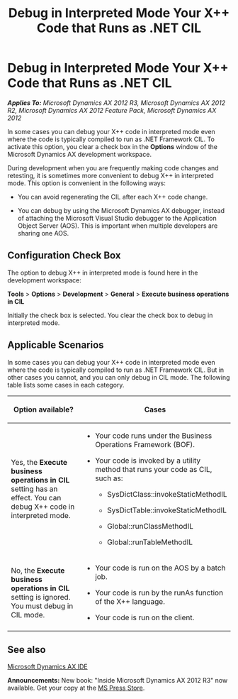 ﻿---
title: Debug in Interpreted Mode Your X++ Code that Runs as .NET CIL
TOCTitle: Debug in Interpreted Mode Your X++ Code that Runs as .NET CIL
ms:assetid: c65a068a-35b3-468a-8757-931a398db0b5
ms:mtpsurl: https://msdn.microsoft.com/en-us/library/Hh528509(v=AX.60)
ms:contentKeyID: 37835256
ms.date: 05/18/2015
mtps_version: v=AX.60
---

# Debug in Interpreted Mode Your X++ Code that Runs as .NET CIL 


_**Applies To:** Microsoft Dynamics AX 2012 R3, Microsoft Dynamics AX 2012 R2, Microsoft Dynamics AX 2012 Feature Pack, Microsoft Dynamics AX 2012_

In some cases you can debug your X++ code in interpreted mode even where the code is typically compiled to run as .NET Framework CIL. To activate this option, you clear a check box in the **Options** window of the Microsoft Dynamics AX development workspace.

During development when you are frequently making code changes and retesting, it is sometimes more convenient to debug X++ in interpreted mode. This option is convenient in the following ways:

  - You can avoid regenerating the CIL after each X++ code change.

  - You can debug by using the Microsoft Dynamics AX debugger, instead of attaching the Microsoft Visual Studio debugger to the Application Object Server (AOS). This is important when multiple developers are sharing one AOS.

## Configuration Check Box

The option to debug X++ in interpreted mode is found here in the development workspace:

**Tools** \> **Options** \> **Development** \> **General** \> **Execute business operations in CIL**

Initially the check box is selected. You clear the check box to debug in interpreted mode.

## Applicable Scenarios

In some cases you can debug your X++ code in interpreted mode even where the code is typically compiled to run as .NET Framework CIL. But in other cases you cannot, and you can only debug in CIL mode. The following table lists some cases in each category.

<table>
<colgroup>
<col style="width: 50%" />
<col style="width: 50%" />
</colgroup>
<thead>
<tr class="header">
<th><p>Option available?</p></th>
<th><p>Cases</p></th>
</tr>
</thead>
<tbody>
<tr class="odd">
<td><p>Yes, the <strong>Execute business operations in CIL</strong> setting has an effect. You can debug X++ code in interpreted mode.</p></td>
<td><ul>
<li><p>Your code runs under the Business Operations Framework (BOF).</p></li>
<li><p>Your code is invoked by a utility method that runs your code as CIL, such as:</p>
<ul>
<li><p>SysDictClass::invokeStaticMethodIL</p></li>
<li><p>SysDictTable::invokeStaticMethodIL</p></li>
<li><p>Global::runClassMethodIL</p></li>
<li><p>Global::runTableMethodIL</p></li>
</ul></li>
</ul></td>
</tr>
<tr class="even">
<td><p>No, the <strong>Execute business operations in CIL</strong> setting is ignored. You must debug in CIL mode.</p></td>
<td><ul>
<li><p>Your code is run on the AOS by a batch job.</p></li>
<li><p>Your code is run by the runAs function of the X++ language.</p></li>
<li><p>Your code is run on the client.</p></li>
</ul></td>
</tr>
</tbody>
</table>


## See also

[Microsoft Dynamics AX IDE](microsoft-dynamics-ax-ide.md)

  
**Announcements:** New book: "Inside Microsoft Dynamics AX 2012 R3" now available. Get your copy at the [MS Press Store](https://www.microsoftpressstore.com/store/inside-microsoft-dynamics-ax-2012-r3-9780735685109).

